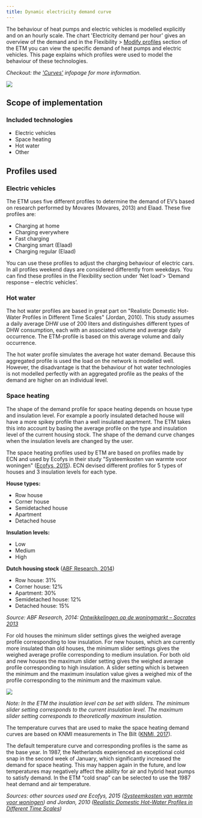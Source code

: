 ```yaml
---
title: Dynamic electricity demand curve
---
```


The behaviour of heat pumps and electric vehicles is modelled explicitly and on an hourly scale. The chart 'Electricity demand per hour' gives an overview of the demand and in the Flexibility > [Modify profiles](https://pro.energytransitionmodel.com/scenario/flexibility/curve_upload/upload-curves) section of the ETM you can view the specific demand of heat pumps and electric vehicles. This page explains which profiles were used to model the behaviour of these technologies.

_Checkout: the ['Curves'](curves) infopage for more information._

![](/img/docs/dynamic_electricity_demand.png)

## Scope of implementation

### Included technologies
- Electric vehicles
- Space heating
- Hot water
- Other

## Profiles used

### Electric vehicles

The ETM uses five different profiles to determine the demand of EV’s based on research performed by Movares (Movares, 2013) and Elaad. These five profiles are:

- Charging at home
- Charging everywhere
- Fast charging
- Charging smart (Elaad)
- Charging regular (Elaad)

You can use these profiles to adjust the charging behaviour of electric cars. In all profiles weekend days are considered differently from weekdays. You can find these profiles in the Flexibility section under ‘Net load’> ‘Demand response – electric vehicles’. 

### Hot water

The hot water profiles are based in great part on "Realistic Domestic Hot-Water Profiles in Different Time Scales" (Jordan, 2010). This study assumes a daily average DHW use of 200 liters and distinguishes different types of DHW consumption, each with an associated volume and average daily occurrence. The ETM-profile is based on this average volume and daily occurrence.

The hot water profile simulates the average hot water demand. Because this aggregated profile is used the load on the network is modelled well. However, the disadvantage is that the behaviour of hot water technologies is not modelled perfectly with an aggregated profile as the peaks of the demand are higher on an individual level.

### Space heating

The shape of the demand profile for space heating depends on house type and insulation level. For example a poorly insulated detached house will have a more spikey profile than a well insulated apartment. The ETM takes this into account by basing the average profile on the type and insulation level of the current housing stock. The shape of the demand curve changes when the insulation levels are changed by the user.

The space heating profiles used by ETM are based on profiles made by ECN and used by Ecofys in their study "Systeemkosten van warmte voor woningen" ([Ecofys, 2015](#references)). ECN devised different profiles for 5 types of houses and 3 insulation levels for each type.

**House types:**

* Row house
* Corner house
* Semidetached house
* Apartment
* Detached house

**Insulation levels:**

* Low
* Medium
* High

**Dutch housing stock** ([ABF Research, 2014](#references))

* Row house: 31%
* Corner house: 12%
* Apartment: 30%
* Semidetached house: 12%
* Detached house: 15%

_Source: ABF Research, 2014: [Ontwikkelingen op de woningmarkt – Socrates 2013](https://www.rijksoverheid.nl/documenten/rapporten/2014/06/18/ontwikkelingen-op-de-woningmarkt-socrates-2013)_

For old houses the minimum slider settings gives the weighed average profile corresponding to low insulation. For new houses, which are currently more insulated than old houses, the minimum slider settings gives the weighed average profile corresponding to medium insulation. For both old and new houses the maximum slider setting gives the weighed average profile corresponding to high insulation.
A slider setting which is between the minimum and the maximum insulation value gives a weighed mix of the profile corresponding to the minimum and the maximum value.

![](/img/docs/20170914_insulation_sliders.png)

_Note: In the ETM the insulation level can be set with sliders. The minimum slider setting corresponds to the current insulation level. The maximum slider setting corresponds to theoretically maximum insulation._

The temperature curves that are used to make the space heating demand curves are based on KNMI measurements in The Bilt ([KNMI, 2017](#references)).

The default temperature curve and corresponding profiles is the same as the base year. In 1987, the Netherlands experienced an exceptional cold snap in the second week of January, which significantly increased the demand for space heating. This may happen again in the future, and low temperatures may negatively affect the ability for air and hybrid heat pumps to satisfy demand. In the ETM “cold snap” can be selected to use the 1987 heat demand and air temperature.

_Sources: other sources used are Ecofys, 2015 ([Systeemkosten van warmte voor woningen](https://refman.energytransitionmodel.com/publications/2063)) and Jordan, 2010 ([Realistic Domestic Hot-Water Profiles in Different Time Scales](https://refman.energytransitionmodel.com/publications/2065))_


